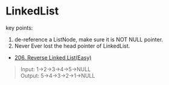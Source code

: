 # LinkedList
key points:     
1.  de-reference a ListNode, make sure it is NOT NULL pointer.    
2.  Never Ever lost the head pointer of LinkedList.  


* [206. Reverse Linked List(Easy)](https://leetcode.com/problems/reverse-linked-list/)  
> Input: 1->2->3->4->5->NULL   
> Output: 5->4->3->2->1->NULL    



























